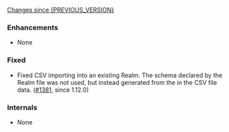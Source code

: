 [Changes since {PREVIOUS_VERSION}](https://github.com/realm/realm-studio/compare/{PREVIOUS_VERSION}...{CURRENT_VERSION})

### Enhancements

- None

### Fixed

- Fixed CSV importing into an existing Realm. The schema declared by the Realm file was not used, but instead generated from the in the CSV file data. ([#1381](https://github.com/realm/realm-studio/pull/1381), since 1.12.0)

### Internals

- None
